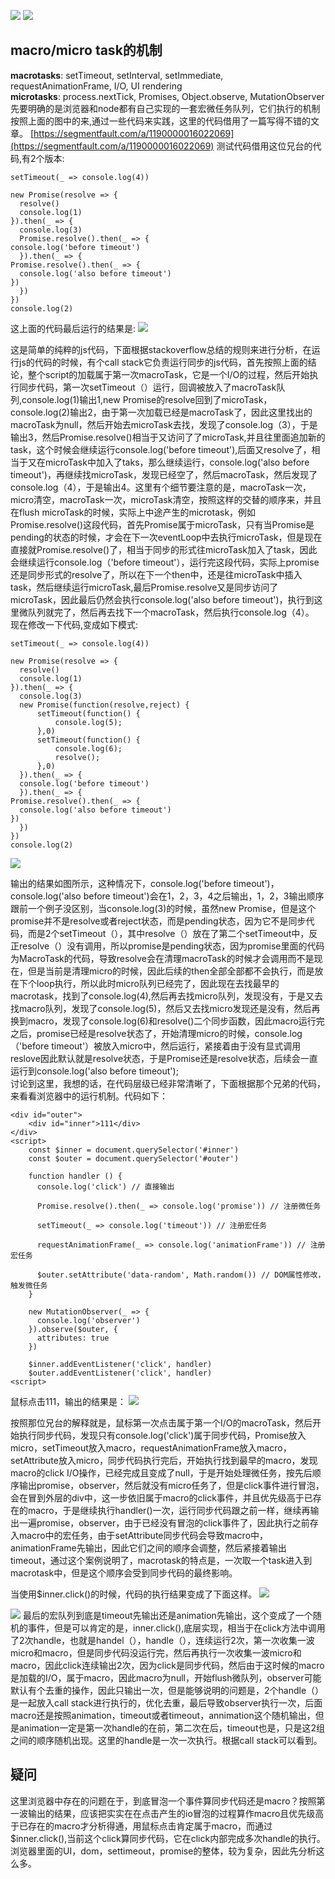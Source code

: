 ![](https://i.imgur.com/k5eUIMJ.png)
![](https://i.imgur.com/MfI7N0h.png)
## macro/micro task的机制 ##
**macrotasks**: setTimeout, setInterval, setImmediate, requestAnimationFrame, I/O, UI rendering<br/>
**microtasks**: process.nextTick, Promises, Object.observe, MutationObserver <br/>
先要明确的是浏览器和node都有自己实现的一套宏微任务队列，它们执行的机制按照上面的图中的来,通过一些代码来实践，这里的代码借用了一篇写得不错的文章。
[https://segmentfault.com/a/1190000016022069](https://segmentfault.com/a/1190000016022069)
测试代码借用这位兄台的代码,有2个版本:

    setTimeout(_ => console.log(4))
    
    new Promise(resolve => {
      resolve()
      console.log(1)
    }).then(_ => {
      console.log(3)
      Promise.resolve().then(_ => {
    console.log('before timeout')
      }).then(_ => {
    Promise.resolve().then(_ => {
      console.log('also before timeout')
    })
      })
    })
    console.log(2)

这上面的代码最后运行的结果是:
![](https://i.imgur.com/Ej2ynno.png)

这是简单的纯粹的js代码，下面根据stackoverflow总结的规则来进行分析，在运行js的代码的时候，有个call stack它负责运行同步的js代码，首先按照上面的结论，整个script的加载属于第一次macroTask，它是一个I/O的过程，然后开始执行同步代码，第一次setTimeout（）运行，回调被放入了macroTask队列,console.log(1)输出1,new Promise的resolve回到了microTask，console.log(2)输出2，由于第一次加载<script></script>已经是macroTask了，因此这里找出的macroTask为null，然后开始去microTask去找，发现了console.log（3），于是输出3，然后Promise.resolve()相当于又访问了了microTask,并且往里面追加新的task，这个时候会继续运行console.log('before timeout'),后面又resolve了，相当于又在microTask中加入了taks，那么继续运行，console.log('also before timeout')，再继续找microTask，发现已经空了，然后macroTask，然后发现了console.log（4），于是输出4。这里有个细节要注意的是，macroTask一次，micro清空，macroTask一次，microTask清空，按照这样的交替的顺序来，并且在flush microTask的时候，实际上中途产生的microtask，例如Promise.resolve()这段代码，首先Promise属于microTask，只有当Promise是pending的状态的时候，才会在下一次eventLoop中去执行microTask，但是现在直接就Promise.resolve()了，相当于同步的形式往microTask加入了task，因此会继续运行console.log（'before timeout'），运行完这段代码，实际上promise还是同步形式的resolve了，所以在下一个then中，还是往microTask中插入task，然后继续运行microTask,最后Promise.resolve又是同步访问了microTask，因此最后仍然会执行console.log('also before timeout')，执行到这里微队列就完了，然后再去找下一个macroTask，然后执行console.log（4）。<br/>
现在修改一下代码,变成如下模式:

	setTimeout(_ => console.log(4))
    
    new Promise(resolve => {
      resolve()
      console.log(1)
    }).then(_ => {
      console.log(3)
      new Promise(function(resolve,reject) {
          setTimeout(function() {
			  console.log(5);
		  },0)
		  setTimeout(function() {
			  console.log(6);
			  resolve();
		  },0)
	  }).then(_ => {
      console.log('before timeout')
      }).then(_ => {
    Promise.resolve().then(_ => {
      console.log('also before timeout')
    })
      })
    })
    console.log(2)
![](https://i.imgur.com/QAa8bPQ.png)

输出的结果如图所示，这种情况下，console.log('before timeout')，console.log('also before timeout')会在1，2，3，4之后输出，1，2，3输出顺序跟前一个例子没区别，当console.log(3)的时候，虽然new Promise，但是这个promise并不是resolve或者reject状态，而是pending状态，因为它不是同步代码，而是2个setTimeout（），其中resolve（）放在了第二个setTimeout中，反正resolve（）没有调用，所以promise是pending状态，因为promise里面的代码为MacroTask的代码，导致resolve会在清理macroTask的时候才会调用而不是现在，但是当前是清理micro的时候，因此后续的then全部全部都不会执行，而是放在下个loop执行，所以此时micro队列已经完了，因此现在去找最早的macrotask，找到了console.log(4),然后再去找micro队列，发现没有，于是又去找macro队列，发现了console.log(5)，然后又去找micro发现还是没有，然后再换到macro，发现了console.log(6)和resolve()二个同步函数，因此macro运行完之后，promise已经是resolve状态了，开始清理micro的时候，console.log（'before timeout'）被放入micro中，然后运行，紧接着由于没有显式调用reslove因此默认就是resolve状态，于是Promise还是resolve状态，后续会一直运行到console.log('also before timeout');<br/>
讨论到这里，我想的话，在代码层级已经非常清晰了，下面根据那个兄弟的代码，来看看浏览器中的运行机制。代码如下：


    <div id="outer">
    	<div id="inner">111</div>
    </div>
    <script>
	    const $inner = document.querySelector('#inner')
	    const $outer = document.querySelector('#outer')
	    
	    function handler () {
	      console.log('click') // 直接输出
	    
	      Promise.resolve().then(_ => console.log('promise')) // 注册微任务
	    
	      setTimeout(_ => console.log('timeout')) // 注册宏任务
	    
	      requestAnimationFrame(_ => console.log('animationFrame')) // 注册宏任务
	    
	      $outer.setAttribute('data-random', Math.random()) // DOM属性修改，触发微任务
	    }
	    
	    new MutationObserver(_ => {
	      console.log('observer')
	    }).observe($outer, {
	      attributes: true
	    })
	    
	    $inner.addEventListener('click', handler)
	    $outer.addEventListener('click', handler)
    <script>

鼠标点击111，输出的结果是：
![](https://i.imgur.com/DwGW5WY.png)

按照那位兄台的解释就是，鼠标第一次点击属于第一个I/O的macroTask，然后开始执行同步代码，发现只有console.log('click')属于同步代码，Promise放入micro，setTimeout放入macro，requestAnimationFrame放入macro，setAttribute放入micro，同步代码执行完后，开始执行找到最早的macro，发现macro的click I/O操作，已经完成且变成了null，于是开始处理微任务，按先后顺序输出promise，observer，然后就没有micro任务了，但是click事件进行冒泡，会在冒到外层的div中，这一步依旧属于macro的click事件，并且优先级高于已存在的macro，于是继续执行handler()一次，运行同步代码跟之前一样，继续再输出一遍promise，observer，由于已经没有冒泡的click事件了，因此执行之前存入macro中的宏任务，由于setAttribute同步代码会导致macro中，animationFrame先输出，因此它们之间的顺序会调整，然后紧接着输出timeout，通过这个案例说明了，macrotask的特点是，一次取一个task进入到macrotask中，但是这个顺序会受到同步代码的最终影响。

当使用$inner.click()的时候，代码的执行结果变成了下面这样。
![](https://i.imgur.com/3bL7xHC.png)

![](https://i.imgur.com/hZjXuIe.png)
最后的宏队列到底是timeout先输出还是animation先输出，这个变成了一个随机的事件，但是可以肯定的是，inner.click(),底层实现，相当于在click方法中调用了2次handle，也就是handel（），handle（），连续运行2次，第一次收集一波micro和macro，但是同步代码没运行完，然后再执行一次收集一波micro和macro，因此click连续输出2次，因为click是同步代码，然后由于这时候的macro是<script></script>加载的I/O，属于macro，因此macro为null，开始flush微队列，observer可能默认有个去重的操作，因此只输出一次，但是能够说明的问题是，2个handle（）是一起放入call stack进行执行的，优化去重，最后导致observer执行一次，后面macro还是按照animation，timeout或者timeout，annimation这个随机输出，但是animation一定是第一次handle的在前，第二次在后，timeout也是，只是这2组之间的顺序随机出现。这里的handle是一次一次执行。根据call stack可以看到。
## 疑问 ##
这里浏览器中存在的问题在于，到底冒泡一个事件算同步代码还是macro？按照第一波输出的结果，应该把实实在在点击产生的io冒泡的过程算作macro且优先级高于已存在的macro才分析得通，用鼠标点击肯定属于macro，而通过$inner.click(),当前这个click算同步代码，它在click内部完成多次handle的执行。浏览器里面的UI，dom，settimeout，promise的整体，较为复杂，因此先分析这么多。